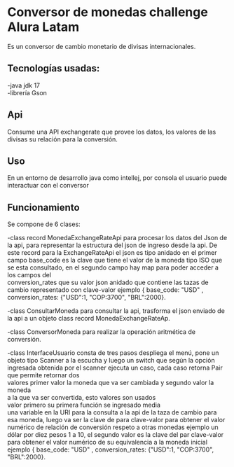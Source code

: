 # Conversor de monedas challenge Alura Latam 

  
Es un conversor de cambio monetario de divisas 
internacionales. 

  

## Tecnologías usadas: 
-java jdk 17  
-librería Gson 

  

## Api 

Consume una API exchangerate que provee 
los datos, los valores de las divisas 
su relación para la conversión. 

  

## Uso 

En un entorno de desarrollo java 
como intellej, por consola el usuario 
puede interactuar con el conversor 

  

## Funcionamiento 

Se compone de  6 clases: 

-class record MonedaExchangeRateApi  para procesar los datos del Json de la api, 
 para representar la estructura del json de ingreso desde la api. 
 De este record para la  ExchangeRateApi el json es tipo anidado 
 en el primer campo  base_code  es la clave que tiene el valor de la moneda tipo ISO 
que se esta consultado, en el segundo campo hay map para poder acceder   a los campos del  
conversion_rates que su valor json anidado que contiene las tazas de cambio 
 representado con clave-valor 
 ejemplo { base_code: "USD" , conversion_rates: {"USD":1, "COP:3700", "BRL":2000}. 

  
 -class ConsultarMoneda para consultar la api, trasforma el json enviado de la api 
 a un objeto class record MonedaExchangeRateAp. 

 
 -class ConversorMoneda  para realizar la operación aritmética de conversión. 
 
 
-class InterfaceUsuario consta de tres pasos despliega el menú, pone un objeto tipo 
 Scanner a la escucha y luego un switch que según la opción ingresada obtenida 
 por el scanner ejecuta un caso, cada caso retorna Pair que permite retornar dos  
 valores primer valor la moneda que va ser cambiada y segundo valor la moneda  
 a la que va ser convertida, esto valores son usados  
 valor primero su primera función se ingresado media  
 una variable en la URI para la consulta a la api de la taza de cambio para esa 
 moneda, luego va ser la clave de para clave-valor  para obtener el valor 
 numérico de relación de conversión respeto a otras monedas ejemplo un dólar por diez pesos 1 a 10, el 
 segundo valor es la clave del par clave-valor para obtener el valor numérico de su equivalencia 
 a la moneda inicial  
 ejemplo { base_code: "USD" , conversion_rates: {"USD":1, "COP:3700", "BRL":2000}. 

 

